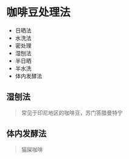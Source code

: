 # 咖啡豆处理法

- 日晒法
- 水洗法
- 密处理
- 湿刨法
- 半日晒
- 半水洗
- 体内发酵法

## 湿刨法

> 常见于印尼地区的咖啡豆，苏门答腊曼特宁

## 体内发酵法

> 猫屎咖啡
